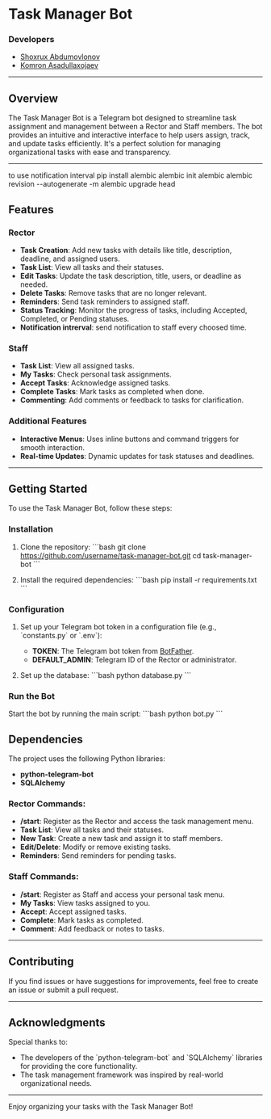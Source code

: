 # Task Manager Bot

### Developers
- [Shoxrux Abdumovlonov](https://github.com/vvllxx69)
- [Komron Asadullaxojaev](https://github.com/en1gma0)

---

## Overview

The Task Manager Bot is a Telegram bot designed to streamline task assignment and management between a Rector and Staff members. The bot provides an intuitive and interactive interface to help users assign, track, and update tasks efficiently. It's a perfect solution for managing organizational tasks with ease and transparency.

---

to use notification interval 
pip install alembic
alembic init alembic
alembic revision --autogenerate -m
alembic upgrade head

## Features

### Rector
- **Task Creation**: Add new tasks with details like title, description, deadline, and assigned users.
- **Task List**: View all tasks and their statuses.
- **Edit Tasks**: Update the task description, title, users, or deadline as needed.
- **Delete Tasks**: Remove tasks that are no longer relevant.
- **Reminders**: Send task reminders to assigned staff.
- **Status Tracking**: Monitor the progress of tasks, including Accepted, Completed, or Pending statuses.
- **Notification intrerval**: send notification to staff every choosed time.

### Staff
- **Task List**: View all assigned tasks.
- **My Tasks**: Check personal task assignments.
- **Accept Tasks**: Acknowledge assigned tasks.
- **Complete Tasks**: Mark tasks as completed when done.
- **Commenting**: Add comments or feedback to tasks for clarification.

### Additional Features
- **Interactive Menus**: Uses inline buttons and command triggers for smooth interaction.
- **Real-time Updates**: Dynamic updates for task statuses and deadlines.

---

## Getting Started

To use the Task Manager Bot, follow these steps:

### Installation
1. Clone the repository:
   \`\`\`bash
   git clone https://github.com/username/task-manager-bot.git
   cd task-manager-bot
   \`\`\`

2. Install the required dependencies:
   \`\`\`bash
   pip install -r requirements.txt
   \`\`\`

### Configuration
1. Set up your Telegram bot token in a configuration file (e.g., \`constants.py\` or \`.env\`):
   - **TOKEN**: The Telegram bot token from [BotFather](https://core.telegram.org/bots#botfather).
   - **DEFAULT_ADMIN**: Telegram ID of the Rector or administrator.

2. Set up the database:
   \`\`\`bash
   python database.py
   \`\`\`

### Run the Bot
Start the bot by running the main script:
\`\`\`bash
python bot.py
\`\`\`




## Dependencies

The project uses the following Python libraries:
- **python-telegram-bot**
- **SQLAlchemy**



### Rector Commands:
- **/start**: Register as the Rector and access the task management menu.
- **Task List**: View all tasks and their statuses.
- **New Task**: Create a new task and assign it to staff members.
- **Edit/Delete**: Modify or remove existing tasks.
- **Reminders**: Send reminders for pending tasks.

### Staff Commands:
- **/start**: Register as Staff and access your personal task menu.
- **My Tasks**: View tasks assigned to you.
- **Accept**: Accept assigned tasks.
- **Complete**: Mark tasks as completed.
- **Comment**: Add feedback or notes to tasks.

---

## Contributing

If you find issues or have suggestions for improvements, feel free to create an issue or submit a pull request.

---

## Acknowledgments

Special thanks to:
- The developers of the \`python-telegram-bot\` and \`SQLAlchemy\` libraries for providing the core functionality.
- The task management framework was inspired by real-world organizational needs.

---

Enjoy organizing your tasks with the Task Manager Bot!
